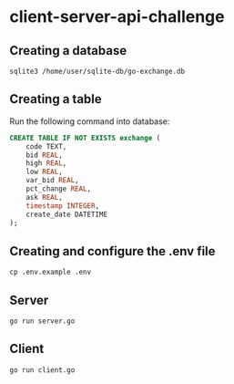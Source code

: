 # client-server-api-challenge

## Creating a database
```shell
sqlite3 /home/user/sqlite-db/go-exchange.db
```

## Creating a table
Run the following command into database:

```sql
CREATE TABLE IF NOT EXISTS exchange (
    code TEXT,
    bid REAL,
    high REAL,
    low REAL,
    var_bid REAL,
    pct_change REAL,
    ask REAL,
    timestamp INTEGER,
    create_date DATETIME
);
```

## Creating and configure the .env file
```shell
cp .env.example .env
```


## Server
```shell
go run server.go
```

## Client
```shell
go run client.go
```
